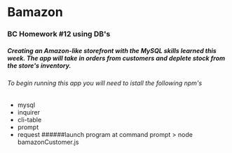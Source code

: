 # Bamazon
### BC Homework #12 using DB's 
##### Creating an Amazon-like storefront with the MySQL skills learned this week. The app will take in orders from customers and deplete stock from the store's inventory. 
###### To begin running this app you will need to istall the following npm's
* mysql
* inquirer
* cli-table
* prompt
* request
######launch program at command prompt > node bamazonCustomer.js
